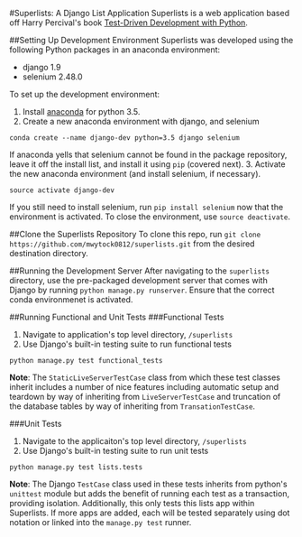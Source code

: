 #Superlists: A Django List Application
Superlists is a web application based off Harry Percival's book <a href="http://chimera.labs.oreilly.com/books/1234000000754">Test-Driven Development with Python</a>.

##Setting Up Development Environment
Superlists was developed using the following Python packages in an anaconda environment:

  * django 1.9
  * selenium 2.48.0

To set up the development environment:

  1. Install <a href="http://conda.pydata.org/docs/index.html">anaconda</a> for python 3.5.
  2. Create a new anaconda environment with django, and selenium
  ```
  conda create --name django-dev python=3.5 django selenium
  ```

  If anaconda yells that selenium cannot be found in the package repository, leave it off the install list, and install it using `pip` (covered next).
  3. Activate the new anaconda environment (and install selenium, if necessary).
  ```
  source activate django-dev
  ```

  If you still need to install selenium, run `pip install selenium` now that the environment is activated. To close the environment, use `source deactivate`.

##Clone the Superlists Repository
To clone this repo, run `git clone https://github.com/mwytock0812/superlists.git` from the desired destination directory.

##Running the Development Server
After navigating to the `superlists` directory, use the pre-packaged development server that comes with Django by running `python manage.py runserver`. Ensure that the correct conda environmenet is activated.

##Running Functional and Unit Tests
###Functional Tests
  1. Navigate to application's top level directory, `/superlists`
  2. Use Django's built-in testing suite to run functional tests
  ```
  python manage.py test functional_tests
  ```
**Note**: The `StaticLiveServerTestCase` class from which these test classes inherit includes a number of nice features including automatic setup and teardown by way of inheriting from `LiveServerTestCase` and truncation of the database tables by way of inheriting from `TransationTestCase`.

###Unit Tests
  1. Navigate to the applicaiton's top level directory, `/superlists`
  2. Use Django's built-in testing suite to run unit tests
  ```
  python manage.py test lists.tests
  ```
**Note**: The Django `TestCase` class used in these tests inherits from python's `unittest` module but adds the benefit of running each test as a transaction, providing isolation. Additionally, this only tests this lists app within Superlists. If more apps are added, each will be tested separately using dot notation or linked into the `manage.py test` runner.

